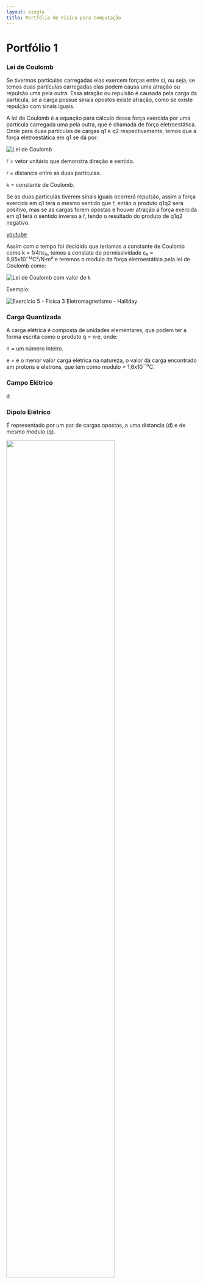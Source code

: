 ```yaml
---
layout: single
title: Portfólio de Física para Computação
---
```


# Portfólio 1

### Lei de Coulomb
Se tivermos partículas carregadas elas exercem forças entre si, ou seja, se temos duas partículas carregadas elas podem causa uma atração ou repulsão uma pela outra. Essa atração ou repulsão é causada pela carga da partícula, se a carga possue sinais opostos existe atração, como se existe repulção com sinais iguais.

A lei de Coulomb é a equação para cálculo dessa força exercida por uma partícula carregada uma pela outra, que é chamada de força eletroestática. Onde para duas partículas de cargas q1 e q2 respectivamente, temos que a força eletroestática em q1 se dá por:

![Lei de Coulomb](images/LeiDeCoulomb.png)

ȓ = vetor unitário que demonstra direção e sentido.

r = distancia entre as duas particulas.

k = constante de Coulomb.

Se as duas particulas tiverem sinais iguais ocorrerá repulsão, assim a força exercida em q1 terá o mesmo sentido que ȓ, então o produto q1q2 será positivo, mas se as cargas forem opostas e houver atração a força exercida em q1 terá o sentido inverso a ȓ, tendo o resultado do produto de q1q2 negativo.

[youtube](https://www.youtube.com/watch?v=hpNTUkqW66U)

Assim com o tempo foi decidido que teriamos a constante de Coulomb como k = 1/4πε₀, temos a constate de permissividade ε₀ = 8,85x10ˉ¹²C²/N·m² e teremos o modulo da força eletroestática pela lei de Coulomb como:

![Lei de Coulomb com valor de k](images/LeiDeCoulombNew.png)

Exemplo:

![Exercício 5 - Fisica 3 Eletromagnetismo - Halliday](images/ExemploCoulomb.png)


### Carga Quantizada
A carga elétrica é composta de unidades elementares, que podem ter a forma escrita como o produto q = n·e, onde:

n = um número inteiro.

e = é o menor valor carga elétrica na natureza, o valor da carga encontrado em protons e eletrons, que tem como modulo = 1,6x10ˉ¹⁹C.

### Campo Elétrico
d

### Dipolo Elétrico
É representado por um par de cargas opostas, a uma distancia (d) e de mesmo modulo (q).

<img src="images/momento-de-dipolo-campo.png"  width=75% height=75%>

retirado do link: [olimpedia](https://olimpedia.fandom.com/pt-br/wiki/Eletricidade) [^1]

Existe também o momento dipolar de moléculas, o que são os causadores do comportamento dessa molécula a um campo elétrico externo.

### Curiosidade: O que acontece com a molécula de água no microondas?
A água é uma molécula polar, possui momento dipolar elétrico, o que quer dizer que quando colocada em um campo magnético tende a alinhar-se ao campo

![Molécula no Microondas-1](/images/molecula1.gif)

retirado do link: [TecnoBlog](https://tecnoblog.net/meiobit/421847/como-funciona-um-forno-de-micro-ondas/) [^1]

E quando esse campo tende a variar, como no microondas, ela varia com o campo e junto a esse movimentos as moléculas de água acabam também se raspando com as moléculas vizinhas transferindo energia e aumentando a agitação mais ainda, o que como resultado temos o que chamamos no dia a dia de ficar “quente”.

Esse fenômeno é chamado de **aquecimento dielétrico**.

![Molécula no Microondas-2](images/molecula2.gif)

retirado do link: [Doce Limão](https://www.docelimao.com.br/site/tv-de-bem/2660-tv-de-bem-16-video-2-processos-que-desvitalizam-e-intoxicam-alimentos-microondas.html) [^1]


<iframe
    width="640"
    height="480"
    src="https://www.youtube.com/watch?v=kRoYdzPRiV8"
    frameborder="0"
    allow="autoplay; encrypted-media"
    allowfullscreen
>
</iframe>


### O que é torque ?
É uma grandeza vetorial, o qual, é a propensão de que uma força aplicada a um corpo tem de o rotacionar. Como na imagem a baixo, o vetor torque é o produto vetorial da distância ao eixo de rotação (r) e a força aplicada (F), vezes um sen θ, o angulo entre r e F.
<center>τ = r.F.sen θ</center>
Se θ = 90°, sen = 1,

Então,
<center>τ = r.F</center>


![Mão Torque](images/torque-esquema.jpg)

retirado do site : [Brasil Escola](https://brasilescola.uol.com.br/fisica/torque-uma-forca.htm) [^1]

A direção e sentido do vetor torque pode ser definido pela regra da mão direita, onde a direção é a mesma do dedão se estivermos girando o pulso para frente.

### O que é braço de alavanca ?
A distância ao eixo de rotação citada no torque, pode também ser chamado de, comprimento do braço de alavanca.


[^1]: As fotos foram retiradas do google imagens, então não sei se é a fonte delas mesmo, só foi adicionado o link que o google mostra junto a elas.
